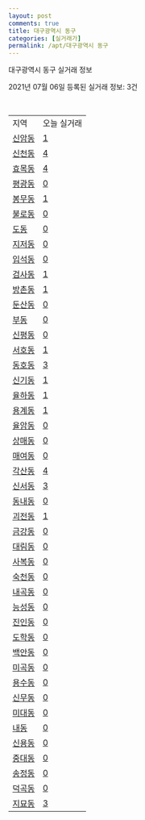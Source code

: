 ```yaml
---
layout: post
comments: true
title: 대구광역시 동구
categories: [실거래가]
permalink: /apt/대구광역시 동구
---
```


대구광역시 동구 실거래 정보

2021년 07월 06일 등록된 실거래 정보: 3건

<script type="text/javascript">
  google.charts.load('current', {'packages':['corechart']});
  google.charts.setOnLoadCallback(drawChart);

  function drawChart() {
    var data = google.visualization.arrayToDataTable([['거래일', '매매', '전월세', '전매'], ['20-07', 452, 317, 120], ['20-08', 543, 310, 185], ['20-09', 542, 261, 111], ['20-10', 685, 306, 140], ['20-11', 900, 385, 180], ['20-12', 710, 413, 140], ['21-01', 303, 341, 66], ['21-02', 262, 365, 403], ['21-03', 336, 408, 76], ['21-04', 262, 238, 95], ['21-05', 339, 191, 82], ['21-06', 185, 155, 31], ['21-07', 3, 5, 1]]);

    var options = {
      title: '최근 유형별 거래량 추이',
      legend: { position: 'bottom' }
    };

    var chart = new google.visualization.LineChart(document.getElementById('columnchart_material'));
    chart.draw(data, (options));
  }
</script>

<div id="columnchart_material" style="width: 95%; margin-left: -35px"></div>
<br>
<table class="sortable">
  <tr>
    <td>지역</td>
    <td>오늘 실거래</td>
  </tr>

  
  <tr class="item">
    <td><a href="대구광역시 동구 신암동">신암동</a></td>
    <td><a href="대구광역시 동구 신암동">1</a></td>
  </tr>
    

  <tr class="item">
    <td><a href="대구광역시 동구 신천동">신천동</a></td>
    <td><a href="대구광역시 동구 신천동">4</a></td>
  </tr>
    

  <tr class="item">
    <td><a href="대구광역시 동구 효목동">효목동</a></td>
    <td><a href="대구광역시 동구 효목동">4</a></td>
  </tr>
    

  <tr class="item">
    <td><a href="대구광역시 동구 평광동">평광동</a></td>
    <td><a href="대구광역시 동구 평광동">0</a></td>
  </tr>
    

  <tr class="item">
    <td><a href="대구광역시 동구 봉무동">봉무동</a></td>
    <td><a href="대구광역시 동구 봉무동">1</a></td>
  </tr>
    

  <tr class="item">
    <td><a href="대구광역시 동구 불로동">불로동</a></td>
    <td><a href="대구광역시 동구 불로동">0</a></td>
  </tr>
    

  <tr class="item">
    <td><a href="대구광역시 동구 도동">도동</a></td>
    <td><a href="대구광역시 동구 도동">0</a></td>
  </tr>
    

  <tr class="item">
    <td><a href="대구광역시 동구 지저동">지저동</a></td>
    <td><a href="대구광역시 동구 지저동">0</a></td>
  </tr>
    

  <tr class="item">
    <td><a href="대구광역시 동구 입석동">입석동</a></td>
    <td><a href="대구광역시 동구 입석동">0</a></td>
  </tr>
    

  <tr class="item">
    <td><a href="대구광역시 동구 검사동">검사동</a></td>
    <td><a href="대구광역시 동구 검사동">1</a></td>
  </tr>
    

  <tr class="item">
    <td><a href="대구광역시 동구 방촌동">방촌동</a></td>
    <td><a href="대구광역시 동구 방촌동">1</a></td>
  </tr>
    

  <tr class="item">
    <td><a href="대구광역시 동구 둔산동">둔산동</a></td>
    <td><a href="대구광역시 동구 둔산동">0</a></td>
  </tr>
    

  <tr class="item">
    <td><a href="대구광역시 동구 부동">부동</a></td>
    <td><a href="대구광역시 동구 부동">0</a></td>
  </tr>
    

  <tr class="item">
    <td><a href="대구광역시 동구 신평동">신평동</a></td>
    <td><a href="대구광역시 동구 신평동">0</a></td>
  </tr>
    

  <tr class="item">
    <td><a href="대구광역시 동구 서호동">서호동</a></td>
    <td><a href="대구광역시 동구 서호동">1</a></td>
  </tr>
    

  <tr class="item">
    <td><a href="대구광역시 동구 동호동">동호동</a></td>
    <td><a href="대구광역시 동구 동호동">3</a></td>
  </tr>
    

  <tr class="item">
    <td><a href="대구광역시 동구 신기동">신기동</a></td>
    <td><a href="대구광역시 동구 신기동">1</a></td>
  </tr>
    

  <tr class="item">
    <td><a href="대구광역시 동구 율하동">율하동</a></td>
    <td><a href="대구광역시 동구 율하동">1</a></td>
  </tr>
    

  <tr class="item">
    <td><a href="대구광역시 동구 용계동">용계동</a></td>
    <td><a href="대구광역시 동구 용계동">1</a></td>
  </tr>
    

  <tr class="item">
    <td><a href="대구광역시 동구 율암동">율암동</a></td>
    <td><a href="대구광역시 동구 율암동">0</a></td>
  </tr>
    

  <tr class="item">
    <td><a href="대구광역시 동구 상매동">상매동</a></td>
    <td><a href="대구광역시 동구 상매동">0</a></td>
  </tr>
    

  <tr class="item">
    <td><a href="대구광역시 동구 매여동">매여동</a></td>
    <td><a href="대구광역시 동구 매여동">0</a></td>
  </tr>
    

  <tr class="item">
    <td><a href="대구광역시 동구 각산동">각산동</a></td>
    <td><a href="대구광역시 동구 각산동">4</a></td>
  </tr>
    

  <tr class="item">
    <td><a href="대구광역시 동구 신서동">신서동</a></td>
    <td><a href="대구광역시 동구 신서동">3</a></td>
  </tr>
    

  <tr class="item">
    <td><a href="대구광역시 동구 동내동">동내동</a></td>
    <td><a href="대구광역시 동구 동내동">0</a></td>
  </tr>
    

  <tr class="item">
    <td><a href="대구광역시 동구 괴전동">괴전동</a></td>
    <td><a href="대구광역시 동구 괴전동">1</a></td>
  </tr>
    

  <tr class="item">
    <td><a href="대구광역시 동구 금강동">금강동</a></td>
    <td><a href="대구광역시 동구 금강동">0</a></td>
  </tr>
    

  <tr class="item">
    <td><a href="대구광역시 동구 대림동">대림동</a></td>
    <td><a href="대구광역시 동구 대림동">0</a></td>
  </tr>
    

  <tr class="item">
    <td><a href="대구광역시 동구 사복동">사복동</a></td>
    <td><a href="대구광역시 동구 사복동">0</a></td>
  </tr>
    

  <tr class="item">
    <td><a href="대구광역시 동구 숙천동">숙천동</a></td>
    <td><a href="대구광역시 동구 숙천동">0</a></td>
  </tr>
    

  <tr class="item">
    <td><a href="대구광역시 동구 내곡동">내곡동</a></td>
    <td><a href="대구광역시 동구 내곡동">0</a></td>
  </tr>
    

  <tr class="item">
    <td><a href="대구광역시 동구 능성동">능성동</a></td>
    <td><a href="대구광역시 동구 능성동">0</a></td>
  </tr>
    

  <tr class="item">
    <td><a href="대구광역시 동구 진인동">진인동</a></td>
    <td><a href="대구광역시 동구 진인동">0</a></td>
  </tr>
    

  <tr class="item">
    <td><a href="대구광역시 동구 도학동">도학동</a></td>
    <td><a href="대구광역시 동구 도학동">0</a></td>
  </tr>
    

  <tr class="item">
    <td><a href="대구광역시 동구 백안동">백안동</a></td>
    <td><a href="대구광역시 동구 백안동">0</a></td>
  </tr>
    

  <tr class="item">
    <td><a href="대구광역시 동구 미곡동">미곡동</a></td>
    <td><a href="대구광역시 동구 미곡동">0</a></td>
  </tr>
    

  <tr class="item">
    <td><a href="대구광역시 동구 용수동">용수동</a></td>
    <td><a href="대구광역시 동구 용수동">0</a></td>
  </tr>
    

  <tr class="item">
    <td><a href="대구광역시 동구 신무동">신무동</a></td>
    <td><a href="대구광역시 동구 신무동">0</a></td>
  </tr>
    

  <tr class="item">
    <td><a href="대구광역시 동구 미대동">미대동</a></td>
    <td><a href="대구광역시 동구 미대동">0</a></td>
  </tr>
    

  <tr class="item">
    <td><a href="대구광역시 동구 내동">내동</a></td>
    <td><a href="대구광역시 동구 내동">0</a></td>
  </tr>
    

  <tr class="item">
    <td><a href="대구광역시 동구 신용동">신용동</a></td>
    <td><a href="대구광역시 동구 신용동">0</a></td>
  </tr>
    

  <tr class="item">
    <td><a href="대구광역시 동구 중대동">중대동</a></td>
    <td><a href="대구광역시 동구 중대동">0</a></td>
  </tr>
    

  <tr class="item">
    <td><a href="대구광역시 동구 송정동">송정동</a></td>
    <td><a href="대구광역시 동구 송정동">0</a></td>
  </tr>
    

  <tr class="item">
    <td><a href="대구광역시 동구 덕곡동">덕곡동</a></td>
    <td><a href="대구광역시 동구 덕곡동">0</a></td>
  </tr>
    

  <tr class="item">
    <td><a href="대구광역시 동구 지묘동">지묘동</a></td>
    <td><a href="대구광역시 동구 지묘동">3</a></td>
  </tr>
    


</table>


    
